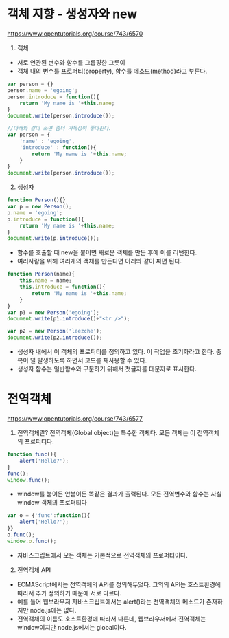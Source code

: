 # 객체 지향 - 생성자와 new
https://www.opentutorials.org/course/743/6570

1. 객체
- 서로 연관된 변수와 함수를 그룹핑한 그릇이
- 객체 내의 변수를 프로퍼티(property), 함수를 메소드(method)라고 부른다.

```javascript
var person = {}
person.name = 'egoing';
person.introduce = function(){
    return 'My name is '+this.name;
}
document.write(person.introduce());

//아래와 같이 쓰면 좀더 가독성이 좋아진다.
var person = {
    'name' : 'egoing',
    'introduce' : function(){
        return 'My name is '+this.name;
    }
}
document.write(person.introduce());
```

2. 생성자
```javascript
function Person(){}
var p = new Person();
p.name = 'egoing';
p.introduce = function(){
    return 'My name is '+this.name;
}
document.write(p.introduce());
```
- 함수를 호출할 때 new을 붙이면 새로운 객체를 만든 후에 이를 리턴한다.
- 여러사람을 위해 여러개의 객체를 만든다면 아래와 같이 짜면 된다.
```javascript
function Person(name){
    this.name = name;
    this.introduce = function(){
        return 'My name is '+this.name;
    }   
}
var p1 = new Person('egoing');
document.write(p1.introduce()+"<br />");

var p2 = new Person('leezche');
document.write(p2.introduce());
```
- 생성자 내에서 이 객체의 프로퍼티를 정의하고 있다. 이 작업을 초기화라고 한다. 중복이 덜 발생하도록 하면서 코드를 재사용할 수 있다.
- 생성자 함수는 일반함수와 구분하기 위해서 첫글자를 대문자로 표시한다.


# 전역객체
https://www.opentutorials.org/course/743/6577

1. 전역객체란?
전역객체(Global object)는 특수한 객체다. 모든 객체는 이 전역객체의 프로퍼티다.
```javascript
function func(){
    alert('Hello?');    
}
func();
window.func();
```
- window를 붙이든 안붙이든 똑같은 결과가 출력된다. 모든 전역변수와 함수는 사실 window 객체의 프로퍼티다

```javascript
var o = {'func':function(){
    alert('Hello?');
}}
o.func();
window.o.func();
```
- 자바스크립트에서 모든 객체는 기본적으로 전역객체의 프로퍼티이다.

2. 전역객체 API
- ECMAScript에서는 전역객체의 API를 정의해두었다. 그외의 API는 호스트환경에 따라서 추가 정의하기 때문에 서로 다르다.
- 예를 들어 웹브라우저 자바스크립트에서는 alert()라는 전역객체의 메소드가 존재하지만 node.js에는 없다.
- 전역객체의 이름도 호스트환경에 따라서 다른데, 웹브라우저에서 전역객체는 window이지만 node.js에서는 global이다. 
